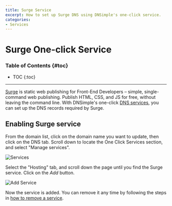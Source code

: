 ```yaml
---
title: Surge Service
excerpt: How to set up Surge DNS using DNSimple's one-click service.
categories:
- Services
---
```


# Surge One-click Service

### Table of Contents {#toc}

* TOC
{:toc}

---

[Surge](http://surge.sh) is static web publishing for Front-End Developers – simple, single-command web publishing. Publish HTML, CSS, and JS for free, without leaving the command line. With DNSimple's one-click [DNS services](/categories/services/), you can set up the DNS records required by Surge.


## Enabling Surge service

From the domain list, click on the domain name you want to update, then click on the DNS tab. Scroll down to locate the One Click Services section, and select "Manage services".

![Services](/files/services-dns-page-add.png)

Select the "Hosting" tab, and scroll down the page until you find the Surge service. Click on the *Add* button.

![Add Service](/files/services-surge.png)

Now the service is added. You can remove it any time by following the steps in [how to remove a service](/articles/services/#removing-services).
